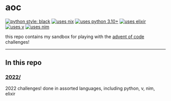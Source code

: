 # aoc

[![python style: black](https://img.shields.io/badge/python%20style-black-000000.svg?style=flat-square)](https://github.com/ambv/black)
[![uses nix](https://img.shields.io/badge/uses-nix-%237EBAE4)](https://nixos.org/)
[![uses python 3.10+](https://img.shields.io/badge/python-3.10+-blue.svg)](https://www.python.org/downloads/release/python-3100/)
[![uses elixir](https://img.shields.io/badge/uses-elixir-%23644275)](https://elixir-lang.org/)
[![uses v](https://img.shields.io/badge/uses-v-%234F87C4)](https://vlang.io/)
[![uses nim](https://img.shields.io/badge/uses-nim-%23FFC200)](https://nim-lang.org/)

this repo contains my sandbox for playing with the [advent of code](https://adventofcode.com) challenges!

---

## In this repo

### [2022/](./2022/)

2022 challenges! done in assorted languages, including python, v, nim, elixir
